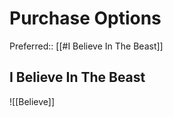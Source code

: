 # Purchase Options
Preferred:: [[#I Believe In The Beast]]
















## I Believe In The Beast
![[Believe]] 